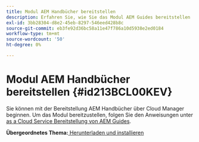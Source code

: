 ```yaml
---
title: Modul AEM Handbücher bereitstellen
description: Erfahren Sie, wie Sie das Modul AEM Guides bereitstellen
exl-id: 3bb28304-d8e2-45eb-8297-546eed428b8c
source-git-commit: eb3fe92d36bc58a11e47f786a10d5938e2ed0184
workflow-type: tm+mt
source-wordcount: '50'
ht-degree: 0%

---
```


# Modul AEM Handbücher bereitstellen {#id213BCL00KEV}

Sie können mit der Bereitstellung AEM Handbücher über Cloud Manager beginnen. Um das Modul bereitzustellen, folgen Sie den Anweisungen unter [as a Cloud Service Bereitstellung von AEM Guides](https://experienceleague.adobe.com/docs/experience-manager-xml-documentation-learn/tutorials/release-info/release-notes/cloud-release-notes/deploy-xml-on-aemaacs.html).

**Übergeordnetes Thema:**[ Herunterladen und installieren](download-install.md)
